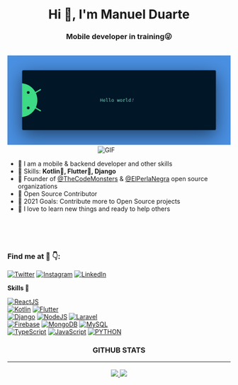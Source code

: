<h1 align="center">Hi 👋, I'm Manuel Duarte</h1>
<h3 align="center">Mobile developer in training😜</h3>

<br>

<img src="https://raw.githubusercontent.com/manuelduarte077/manuelduarte077/main/resources/banner.png" alt="Hello world">

<br>

<img align="right" alt="GIF" src="https://media.giphy.com/media/xUA7bdpLxQhsSQdyog/giphy.gif" width="300px"  />

<br>

* 💬 I am a mobile & backend developer and other skills
* 🌱 Skills: **Kotlin💛, Flutter💙, Django**
* 🚀 Founder of [@TheCodeMonsters](https://github.com/TheCodeMonsters) & [@ElPerlaNegra](https://github.com/elperlanegra) open source organizations
* 📝 Open Source Contributor
* 🥅 2021 Goals: Contribute more to Open Source projects
* 🌱 I love to learn new things and ready to help others

<br>
<br>
<br>

### Find me at 🤖 👇:
[![Twitter](https://img.shields.io/badge/Twitter-@manuelduarte077-1DA1F2?style=for-the-badge&logo=twitter&logoColor=white&labelColor=101010)](https://twitter.com/manuelduarte077)
[![Instagram](https://img.shields.io/badge/Instagram-@manuelduarte077-E4405F?style=for-the-badge&logo=instagram&logoColor=white&labelColor=101010)](https://instagram.com/manuelduarte077)
[![LinkedIn](https://img.shields.io/badge/LinkedIn-manuelduarte077-0077B5?style=for-the-badge&logo=linkedin&logoColor=white&labelColor=101010)](https://www.linkedin.com/in/manuelduarte077)

**Skills 🚀**

[![ReactJS](https://img.shields.io/badge/ReactJS-20232A?style=for-the-badge&logo=react&logoColor=61DAFB)]()
</br>
[![Kotlin](https://img.shields.io/badge/Kotlin-F6891F?style=for-the-badge&logo=kotlin&logoColor=white&labelColor=101010)]()
[![Flutter](https://img.shields.io/badge/Flutter-0095D5?style=for-the-badge&logo=Flutter&logoColor=white&labelColor=101010)]()
</br>
[![Django](https://img.shields.io/badge/Django-0cc4b33?style=for-the-badge&logo=Django&logoColor=white&labelColor=101010)]()
[![NodeJS](https://img.shields.io/badge/Node.js-339933?style=for-the-badge&logo=nodejs&logoColor=white&labelColor=101010)]()
[![Laravel](https://img.shields.io/badge/Laravel-red?style=for-the-badge&logo=laravel&logoColor=white&labelColor=101010)]()
</br>
[![Firebase](https://img.shields.io/badge/Firebase-FFCA28?style=for-the-badge&logo=firebase&logoColor=white&labelColor=101010)]()
[![MongoDB](https://img.shields.io/badge/MongoDB-47A248?style=for-the-badge&logo=mongodb&logoColor=white&labelColor=101010)]()
[![MySQL](https://img.shields.io/badge/MySQL-4479A1?style=for-the-badge&logo=mysql&logoColor=white&labelColor=101010)]()
</br>
[![TypeScript](https://img.shields.io/badge/TypeScript-007ACC?style=for-the-badge&logo=typescript&logoColor=101010)]()
[![JavaScript](https://img.shields.io/badge/JavaScript-F7DF1E?style=for-the-badge&logo=javascript&logoColor=white&labelColor=101010)]()
[![PYTHON](https://img.shields.io/badge/PYTHON-306998?style=for-the-badge&logo=PYTHON&logoColor=white&labelColor=101010)]()


<h3 align="center">GITHUB STATS<hr/></h3>

<p align="center">
  <a href="https://github.com/manuelduarte077">
    <img height="180em" src="https://github-readme-stats-eight-theta.vercel.app/api?username=manuelduarte077&show_icons=true&theme=dracula&include_all_commits=true&count_private=true"/>
    <img height="180em" src="https://github-readme-stats-eight-theta.vercel.app/api/top-langs/?username=manuelduarte077&layout=compact&langs_count=8&theme=dracula"/>
  </a>  
</p>
